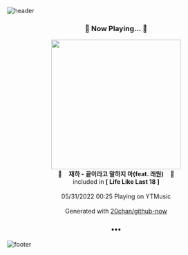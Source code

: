 ![header](https://capsule-render.vercel.app/api?type=wave&height=170&section=header&text=Hi.%20I'm%20SHIFT&fontColor=090707&fontAlignX=45&fontAlignY=65&fontSize=100)

<h3 align="center">🎵 Now Playing... 🎵</h3>
<p align="center">
  <a href="https://music.youtube.com/watch?v=W2rvTgygYqk">
    <img width="300" src="https://lh3.googleusercontent.com/UvLajZSCO_sk9m6VUOufTfnYynWdBwctT6ydHFei0iYa6y7lASUwgE4VouEzc4BCF7j5pN6SLFU2KJo8">
  </a>
  <br>
  🎵&nbsp&nbsp&nbsp <b>재하 - 끝이라고 말하지 마(feat. 래원)</b> &nbsp&nbsp&nbsp🎵
  <br>
  included in <b>[ Life Like Last 18 ]</b>
  
  <br />
  <br />
  05/31/2022 00:25 Playing on YTMusic
  <br />
  <br />
  Generated with <a href="https://github.com/20chan/github-now">20chan/github-now</a>
</p>

<h3 align="center">•••</h3>

![footer](https://capsule-render.vercel.app/api?type=wave&height=150&section=footer)
